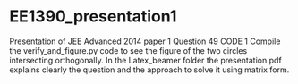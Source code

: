 # EE1390_presentation1
Presentation of JEE Advanced 2014 paper 1 Question 49 CODE 1
Compile the verify_and_figure.py code to see the figure of the two circles intersecting orthogonally.
In the Latex_beamer folder the presentation.pdf explains clearly the question and the approach to solve it using matrix form.

